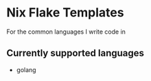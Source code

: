 # Nix Flake Templates 
For the common languages I write code in

## Currently supported languages
- golang
